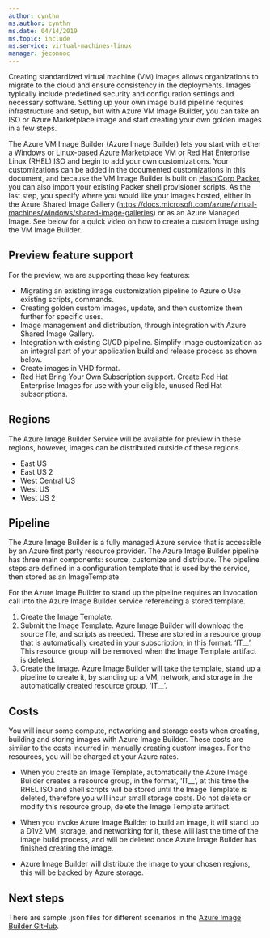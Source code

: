 ```yaml
---
author: cynthn
ms.author: cynthn
ms.date: 04/14/2019
ms.topic: include
ms.service: virtual-machines-linux
manager: jeconnoc
---
```


Creating standardized virtual machine (VM) images allows organizations to migrate to the cloud and ensure consistency in the deployments. Images typically include predefined security and configuration settings and necessary software. Setting up your own image build pipeline requires infrastructure and setup, but with Azure VM Image Builder, you can take an ISO or Azure Marketplace image and start creating your own golden images in a few steps.
 
The Azure VM Image Builder (Azure Image Builder) lets you start with either a Windows or Linux-based Azure Marketplace VM or Red Hat Enterprise Linux (RHEL) ISO and begin to add your own customizations. Your customizations can be added in the documented customizations in this document, and because the VM Image Builder is built on [HashiCorp Packer](https://packer.io/), you can also import your existing Packer shell provisioner scripts. As the last step, you specify where you would like your images hosted, either in the Azure Shared Image Gallery (https://docs.microsoft.com/azure/virtual-machines/windows/shared-image-galleries) or as an Azure Managed Image. See below for a quick video on how to create a custom image using the VM Image Builder.
 
## Preview feature support
For the preview, we are supporting these key features:

- Migrating an existing image customization pipeline to Azure  o Use existing scripts, commands.
- Creating golden custom images, update, and then customize them further for specific uses.
- Image management and distribution, through integration with Azure Shared Image Gallery.
- Integration with existing CI/CD pipeline. Simplify image customization as an integral part of your application build and release process as shown below.
- Create images in VHD format.
- Red Hat Bring Your Own Subscription support. Create Red Hat Enterprise Images for use with your eligible, unused Red Hat subscriptions.

## Regions
The Azure Image Builder Service will be available for preview in these regions, however, images can be distributed outside of these regions.
- East US
- East US 2
- West Central US
- West US
- West US 2

## Pipeline


The Azure Image Builder is a fully managed Azure service that is accessible by an Azure first party resource provider. The Azure Image Builder pipeline has three main components: source, customize and distribute. The pipeline steps are defined in a configuration template that is used by the service, then stored as an ImageTemplate. 
 
For the Azure Image Builder to stand up the pipeline requires an invocation call into the Azure Image Builder service referencing a stored template.

1. Create the Image Template. 
1. Submit the Image Template. Azure Image Builder will download the source file, and scripts as needed. These are stored in a resource group that is automatically created in your subscription, in this format: ‘IT_<DestinationResourceGroup>_<TemplateName>’. This resource group will be removed when the Image Template artifact is deleted. 
1. Create the image. Azure Image Builder will take the template, stand up a pipeline to create it, by standing up a VM, network, and storage in the automatically created resource group, ‘IT_<DestinationResourceGroup>_<TemplateName>’. 


## Costs
You will incur some compute, networking and storage costs when creating, building and storing images with Azure Image Builder. These costs are similar to the costs incurred in manually creating custom images. For the resources, you will be charged at your Azure rates. 

- When you create an Image Template, automatically the Azure Image Builder creates a resource group, in the format, ‘IT_<DestinationResourceGroup>_<TemplateName>’, at this time the RHEL ISO and shell scripts will be stored until the Image Template is deleted, therefore you will incur small storage costs. Do not delete or modify this resource group, delete the Image Template artifact. 
 
- When you invoke Azure Image Builder to build an image, it will stand up a D1v2 VM, storage, and networking for it, these will last the time of the image build process, and will be deleted once Azure Image Builder has finished creating the image. 
 
- Azure Image Builder will distribute the image to your chosen regions, this will be backed by Azure storage.


 
## Next steps 
 
There are sample .json files for different scenarios in the [Azure Image Builder GitHub](https://github.com/danielsollondon/azvmimagebuilder).
 
 
